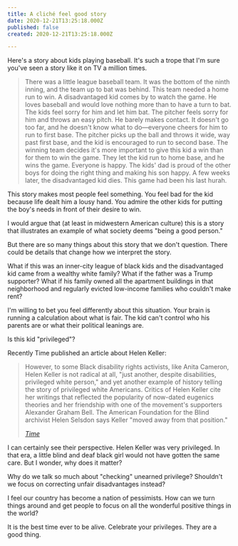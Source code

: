 ```yaml
---
title: A cliché feel good story
date: 2020-12-21T13:25:18.000Z
published: false
created: 2020-12-21T13:25:18.000Z

---
```


Here's a story about kids playing baseball. It's such a trope that I'm sure you've seen a story like it on TV a million times.

> There was a little league baseball team. It was the bottom of the ninth inning, and the team up to bat was behind. This team needed a home run to win.
> A disadvantaged kid comes by to watch the game. He loves baseball and would love nothing more than to have a turn to bat. 
> The kids feel sorry for him and let him bat. The pitcher feels sorry for him and throws an easy pitch. He barely makes contact. It doesn't go too far, and he doesn't know what to do—everyone cheers for him to run to first base.
> The pitcher picks up the ball and throws it wide, way past first base, and the kid is encouraged to run to second base.
> The winning team decides it's more important to give this kid a win than for them to win the game. They let the kid run to home base, and he wins the game. Everyone is happy. The kids' dad is proud of the other boys for doing the right thing and making his son happy.
> A few weeks later, the disadvantaged kid dies. This game had been his last hurah.

This story makes most people feel something. You feel bad for the kid because life dealt him a lousy hand. You admire the other kids for putting the boy's needs in front of their desire to win.

I would argue that (at least in midwestern American culture) this is a story that illustrates an example of what society deems "being a good person."

But there are so many things about this story that we don't question. There could be details that change how we interpret the story.

What if this was an inner-city league of black kids and the disadvantaged kid came from a wealthy white family? What if the father was a Trump supporter? What if his family owned all the apartment buildings in that neighborhood and regularly evicted low-income families who couldn't make rent?

I'm willing to bet you feel differently about this situation. Your brain is running a calculation about what is fair. The kid can't control who his parents are or what their political leanings are.

Is this kid "privileged"?

Recently Time published an article about Helen Keller:

> However, to some Black disability rights activists, like Anita Cameron, Helen Keller is not radical at all, "just another, despite disabilities, privileged white person," and yet another example of history telling the story of privileged white Americans. Critics of Helen Keller cite her writings that reflected the popularity of now-dated eugenics theories and her friendship with one of the movement's supporters Alexander Graham Bell. The American Foundation for the Blind archivist Helen Selsdon says Keller "moved away from that position."
>
> <cite>[Time](https://time.com/5918660/helen-keller-disability-history/)</cite>

I can certainly see their perspective. Helen Keller was very privileged. In that era, a little blind and deaf black girl would not have gotten the same care. But I wonder, why does it matter?

Why do we talk so much about "checking" unearned privilege?  Shouldn't we focus on correcting unfair disadvantages instead?

I feel our country has become a nation of pessimists. How can we turn things around and get people to focus on all the wonderful positive things in the world?

It is the best time ever to be alive. Celebrate your privileges. They are a good thing.

